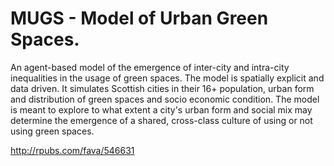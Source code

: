# MUGS - Model of Urban Green Spaces. 

An agent-based model of the emergence of inter-city and intra-city inequalities in the usage of green spaces.
The model is spatially explicit and data driven. It simulates Scottish cities in their 16+ population, urban form and distribution of green spaces and socio economic condition. The model is meant to explore to what extent a city's urban form and social mix may determine the emergence of a shared, cross-class culture of using or not using green spaces.

http://rpubs.com/fava/546631
